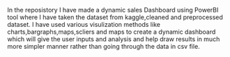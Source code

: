 In the reposistory I have made a dynamic sales Dashboard using PowerBI tool
where I have taken the dataset from kaggle,cleaned and preprocessed dataset.
I have used various visulization methods like charts,bargraphs,maps,scliers and maps to create a dynamic dashboard
which will give the user inputs and analysis and help draw results in much more simpler manner rather than going through the data in csv file. 

